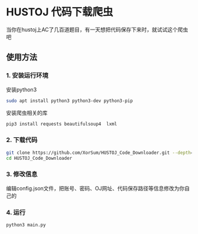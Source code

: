 # HUSTOJ 代码下载爬虫

当你在hustoj上AC了几百道题目，有一天想把代码保存下来时，就试试这个爬虫吧

## 使用方法

### 1. 安装运行环境

安装python3

``` bash
sudo apt install python3 python3-dev python3-pip
```

安装爬虫相关的库

``` bash
pip3 install requests beautifulsoup4  lxml
```

### 2. 下载代码

``` bash
git clone https://github.com/XorSum/HUSTOJ_Code_Downloader.git --depth=1
cd HUSTOJ_Code_Downloader
```


### 3. 修改信息

编辑config.json文件，把账号、密码、OJ网址、代码保存路径等信息修改为你自己的


### 4. 运行

``` bash
python3 main.py
```
